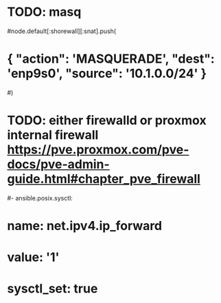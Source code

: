 
# TODO: masq
#node.default[:shorewall][:snat].push(
#  { "action": 'MASQUERADE', "dest": 'enp9s0', "source": '10.1.0.0/24' }
#)
# TODO: either firewalld or proxmox internal firewall https://pve.proxmox.com/pve-docs/pve-admin-guide.html#chapter_pve_firewall

#- ansible.posix.sysctl:
#    name: net.ipv4.ip_forward
#    value: '1'
#    sysctl_set: true
